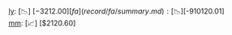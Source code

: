 [ly](record/ly/summary.md): [📉] [$-3212.00]  
[fa](record/fa/summary.md): [📉] [$-910120.01]  
[mm](record/mm/summary.md): [📈] [$2120.60]  
